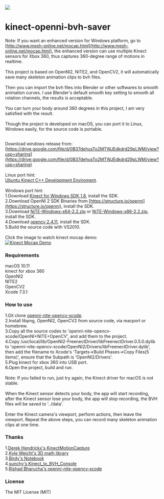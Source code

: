![](mocap.png)
# kinect-openni-bvh-saver
Note: If you want an enhanced version for Windows platform, go to [http://www.mesh-online.net/mocap.html](http://www.mesh-online.net/mocap.html), the enhanced version can use multiple Kinect sensors for Xbox 360, thus captures 360-degree range of motions in realtime.<br/>
<br/>
This project is based on OpenNI2, NITE2, and OpenCV2, it will automatically save many skeleton animation clips to bvh files.<br/>
<br/>
Then you can import the bvh files into Blender or other softwares to smooth animation curves. I use Blender's default smooth key setting to smooth all rotation channels, the results is acceptable.<br/>
<br/>
You can turn your body around 360 degrees in this project, I am very satisfied with the result.<br/>
<br/>
Though the project is developed on macOS, you can port it to Linux, Windows easily, for the source code is portable.<br/>
<br/>

Download windows release from: [https://drive.google.com/file/d/0B37dehusTo2MTWJEdkdrd29pLWM/view?usp=sharing](https://drive.google.com/file/d/0B37dehusTo2MTWJEdkdrd29pLWM/view?usp=sharing)<br/>
<br/>
Linux port hint:<br/>
[Ubuntu Kinect C++ Development Enviroment](https://github.com/suiwenfeng/Ubuntu_x64_Openni2.2_NiTE2.2_FreenectDriver).<br/>
<br/>
Windows port hint:<br/>
1.Download [Kinect for Windows SDK 1.8](https://msdn.microsoft.com/en-us/library/hh855347.aspx), install the SDK.<br/>
2.Download OpenNI 2 SDK Binaries from [https://structure.io/openni](https://structure.io/openni), install the SDK.<br/>
3.Download [NiTE-Windows-x64-2.2.zip](https://drive.google.com/file/d/0B3e4_6C5_YOjOGIySEluYkNibEE/edit) or [NiTE-Windows-x86-2.2.zip](https://drive.google.com/file/d/0B3e4_6C5_YOjQWtCcVl3VnRsWG8/edit), install the SDK.<br/>
4.Download [opencv 2.4.11](https://opencv.org/releases.html), install the SDK.<br/>
5.Build the source code with VS2010.<br/>
<br/>
Click the image to watch kinect mocap demo:<br/>
[![Kinect Mocap Demo](video-cover.png)](https://youtu.be/4x8NyXuXZWI "Kinect Mocap Demo")
<br/>
### Requirements
macOS 10.11<br/>
kinect for xbox 360<br/>
OpenNI2<br/>
NITE2<br/>
OpenCV2<br/>
Xcode 7.3.1
### How to use
1.Git clone [openni-nite-opencv-xcode](https://github.com/rishadbharucha/openni-nite-opencv-xcode).<br/>
2.Install libpng, OpenNI2, OpenCV2 from source code, via macport or homebrew.<br/>
3.Copy all the source codes to 'openni-nite-opencv-xcode/OpenNI+NITE+OpenCV', and add them to the project.<br/>
4.Copy /usr/local/lib/OpenNI2-FreenectDriver/libFreenectDriver.0.5.0.dylib to 'openni-nite-opencv-xcode/OpenNI2/Drivers/libFreenectDriver.dylib', then add the filename to Xcode's 'Targets->Build Phases->Copy Files(5 items)', ensure that the Subpath is 'OpenNI2/Drivers'.<br/>
5.Plug kinect for xbox 360 into USB port.<br/>
6.Open the project, build and run.<br/>
<br/>
Note: If you failed to run, just try again, the Kinect driver for macOS is not stable.<br/>
<br/>
When the Kinect sensor detects your body, the app will start recording, after the Kinect sensor lose your body, the app will stop recording, the BVH files will be saved to '../data'.<br/>
<br/>
Enter the Kinect camera's viewport, perform actions, then leave the viewport. Repeat the above steps, you can record many skeleton animation clips at one time.
### Thanks
1.[Derek Hendrickx's KinectMotionCapture](https://github.com/derekhendrickx/KinectMotionCapture)<br/>
2.[Kyle Weicht's 3D math library](https://github.com/awesomekyle/math)<br/>
3.[Birdy's Notebook](http://bediyap.com/programming/convert-quaternion-to-euler-rotations/)<br/>
4.[sunchy's Kinect_to_BVH_Console](https://github.com/isunchy/Kinect_to_BVH_Console)<br/>
5.[Rishad Bharucha's openni-nite-opencv-xcode](https://github.com/rishadbharucha/openni-nite-opencv-xcode)
### License
The MIT License (MIT)
